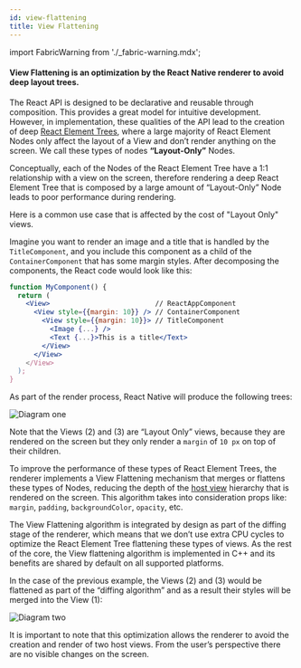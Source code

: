 ```yaml
---
id: view-flattening
title: View Flattening
---
```


import FabricWarning from './\_fabric-warning.mdx';

<FabricWarning />

#### View Flattening is an optimization by the React Native renderer to avoid deep layout trees.

The React API is designed to be declarative and reusable through composition. This provides a great model for intuitive development. However, in implementation, these qualities of the API lead to the creation of deep [React Element Trees](/docs/experimental/architecture/architecture-glossary.md#react-element-tree-and-react-element), where a large majority of React Element Nodes only affect the layout of a View and don’t render anything on the screen. We call these types of nodes **“Layout-Only”** Nodes.

Conceptually, each of the Nodes of the React Element Tree have a 1:1 relationship with a view on the screen, therefore rendering a deep React Element Tree that is composed by a large amount of “Layout-Only” Node leads to poor performance during rendering.

Here is a common use case that is affected by the cost of "Layout Only" views.

Imagine you want to render an image and a title that is handled by the `TitleComponent`, and you include this component as a child of the `ContainerComponent` that has some margin styles. After decomposing the components, the React code would look like this:

```jsx
function MyComponent() {
  return (
    <View>                          // ReactAppComponent
      <View style={{margin: 10}} /> // ContainerComponent
        <View style={{margin: 10}}> // TitleComponent
          <Image {...} />
          <Text {...}>This is a title</Text>
        </View>
      </View>
    </View>
  );
}
```

As part of the render process, React Native will produce the following trees:

![Diagram one](/docs/assets/Architecture/view-flattening/diagram-one.png)

Note that the Views (2) and (3) are “Layout Only” views, because they are rendered on the screen but they only render a `margin` of `10 px` on top of their children.

To improve the performance of these types of React Element Trees, the renderer implements a View Flattening mechanism that merges or flattens these types of Nodes, reducing the depth of the [host view](/docs/experimental/architecture/architecture-glossary.md#host-view-tree-and-host-view) hierarchy that is rendered on the screen. This algorithm takes into consideration props like: `margin`, `padding`, `backgroundColor`, `opacity`, etc.

The View Flattening algorithm is integrated by design as part of the diffing stage of the renderer, which means that we don’t use extra CPU cycles to optimize the React Element Tree flattening these types of views. As the rest of the core, the View flattening algorithm is implemented in C++ and its benefits are shared by default on all supported platforms.

In the case of the previous example, the Views (2) and (3) would be flattened as part of the “diffing algorithm” and as a result their styles will be merged into the View (1):

![Diagram two](/docs/assets/Architecture/view-flattening/diagram-two.png)

It is important to note that this optimization allows the renderer to avoid the creation and render of two host views. From the user’s perspective there are no visible changes on the screen.
